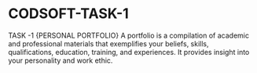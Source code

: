 # CODSOFT-TASK-1
TASK -1 {PERSONAL PORTFOLIO}
A portfolio is a compilation of academic and professional materials that exemplifies your beliefs, skills, qualifications, education, training, and experiences. It provides insight into your personality and work ethic.

